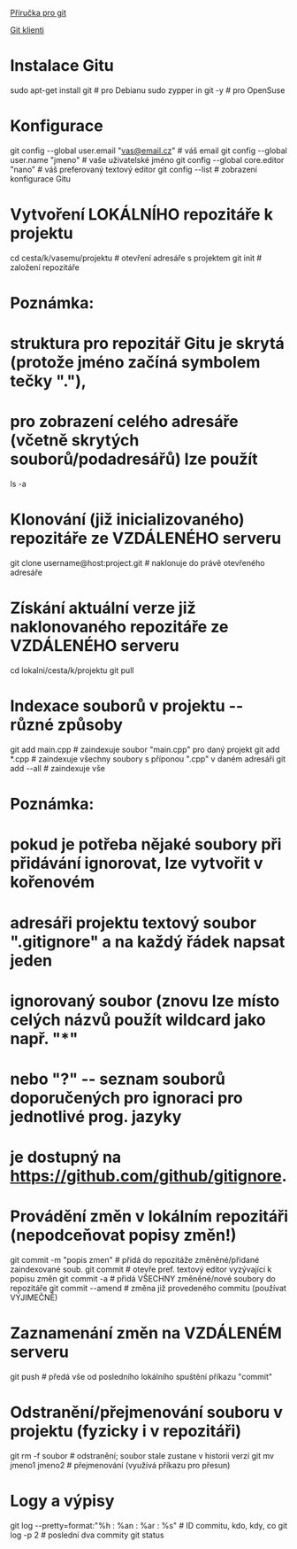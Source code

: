 [Příručka pro git](https://knihy.nic.cz/files/nic/edice/scott_chacon_pro_git.pdf)

[Git klienti](https://git-scm.com/download/gui/linux)

# Instalace Gitu
sudo apt-get install git # pro Debianu
sudo zypper in git -y # pro OpenSuse

# Konfigurace
git config --global user.email "vas@email.cz" # váš email
git config --global user.name "jmeno"         # vaše uživatelské jméno
git config --global core.editor "nano"        # váš preferovaný textový editor
git config --list                             # zobrazení konfigurace Gitu

# Vytvoření LOKÁLNÍHO repozitáře k projektu
cd cesta/k/vasemu/projektu # otevření adresáře s projektem
git init                   # založení repozitáře
# Poznámka:
# struktura pro repozitář Gitu je skrytá (protože jméno začíná symbolem tečky "."),
# pro zobrazení celého adresáře (včetně skrytých souborů/podadresářů) lze použít
ls -a

# Klonování (již inicializovaného) repozitáře ze VZDÁLENÉHO serveru
git clone username@host:project.git # naklonuje do právě otevřeného adresáře

# Získání aktuální verze již naklonovaného repozitáře ze VZDÁLENÉHO serveru
cd lokalni/cesta/k/projektu
git pull

# Indexace souborů v projektu -- různé způsoby
git add main.cpp # zaindexuje soubor "main.cpp" pro daný projekt
git add *.cpp    # zaindexuje všechny soubory s příponou ".cpp" v daném adresáři
git add --all    # zaindexuje vše
# Poznámka:
# pokud je potřeba nějaké soubory při přidávání ignorovat, lze vytvořit v kořenovém
# adresáři projektu textový soubor ".gitignore" a na každý řádek napsat jeden 
# ignorovaný soubor (znovu lze místo celých názvů použít wildcard jako např. "*" 
# nebo "?" -- seznam souborů doporučených pro ignoraci pro jednotlivé prog. jazyky
# je dostupný na https://github.com/github/gitignore.

# Provádění změn v lokálním repozitáři (nepodceňovat popisy změn!)
git commit -m "popis zmen" # přidá do repozitáže změněné/přidané zaindexované soub.
git commit                 # otevře pref. textový editor vyzývající k popisu změn
git commit -a              # přidá VŠECHNY změněné/nové soubory do repozitáře
git commit --amend         # změna již provedeného commitu (používat VÝJIMEČNĚ)

# Zaznamenání změn na VZDÁLENÉM serveru
git push # předá vše od posledního lokálního spuštění příkazu "commit"

# Odstranění/přejmenování souboru v projektu (fyzicky i v repozitáři)
git rm -f soubor     # odstranění; soubor stale zustane v historii verzí
git mv jmeno1 jmeno2 # přejmenování (využívá příkazu pro přesun)

# Logy a výpisy
git log --pretty=format:"%h : %an : %ar : %s" # ID commitu, kdo, kdy, co
git log -p 2                                  # poslední dva commity
git status
